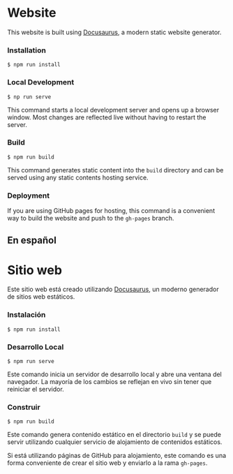 # Website

This website is built using [Docusaurus](https://docusaurus.io/), a modern static website generator.

### Installation

```
$ npm run install
```

### Local Development

```
$ np run serve
```

This command starts a local development server and opens up a browser window. Most changes are reflected live without having to restart the server.

### Build

```
$ npm run build
```

This command generates static content into the `build` directory and can be served using any static contents hosting service.

### Deployment


If you are using GitHub pages for hosting, this command is a convenient way to build the website and push to the `gh-pages` branch.



## En español

# Sitio web

Este sitio web está creado utilizando [Docusaurus](https://docusaurus.io/), un moderno generador de sitios web estáticos.

### Instalación

```
$ npm run install
```

### Desarrollo Local

```
$ npm run serve
```

Este comando inicia un servidor de desarrollo local y abre una ventana del navegador. La mayoría de los cambios se reflejan en vivo sin tener que reiniciar el servidor.

### Construir

```
$ npm run build
```

Este comando genera contenido estático en el directorio `build` y se puede servir utilizando cualquier servicio de alojamiento de contenidos estáticos.


Si está utilizando páginas de GitHub para alojamiento, este comando es una forma conveniente de crear el sitio web y enviarlo a la rama `gh-pages`.
